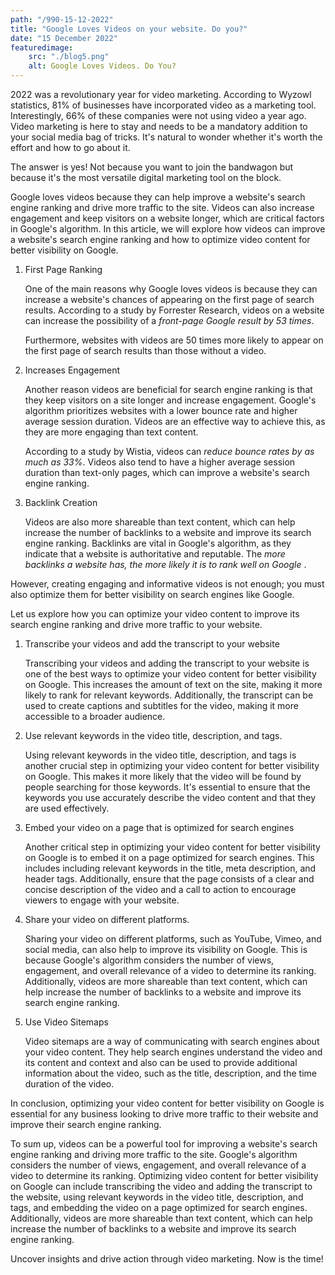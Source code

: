 ```yaml
---
path: "/990-15-12-2022"
title: "Google Loves Videos on your website. Do you?"
date: "15 December 2022"
featuredimage: 
    src: "./blog5.png"
    alt: Google Loves Videos. Do You?
---
```



2022 was a revolutionary year for video marketing. According to Wyzowl statistics, 81% of businesses have incorporated video as a marketing tool. Interestingly, 66% of these companies were not using video a year ago. Video marketing is here to stay and needs to be a mandatory addition to your social media bag of tricks. It's natural to wonder whether it's worth the effort and how to go about it.

The answer is yes! Not because you want to join the bandwagon but because it's the most versatile digital marketing tool on the block.

Google loves videos because they can help improve a website's search engine ranking and drive more traffic to the site. Videos can also increase engagement and keep visitors on a website longer, which are critical factors in Google's algorithm. In this article, we will explore how videos can improve a website's search engine ranking and how to optimize video content for better visibility on Google.

1. First Page Ranking
   
   One of the main reasons why Google loves videos is because they can increase a website's chances of appearing on the first page of search results. According to a study by Forrester Research, videos on a website can increase the possibility of a <em>front-page Google result by 53 times</em>.
   
   Furthermore, websites with videos are 50 times more likely to appear on the first page of search results than those without a video.

2. Increases Engagement
   
   Another reason videos are beneficial for search engine ranking is that they keep visitors on a site longer and increase engagement. Google's algorithm prioritizes websites with a lower bounce rate and higher average session duration. Videos are an effective way to achieve this, as they are more engaging than text content. 
   
   According to a study by Wistia, videos can <em>reduce bounce rates by as much as 33%</em>. Videos also tend to have a higher average session duration than text-only pages, which can improve a website's search engine ranking.

3. Backlink Creation
   
   Videos are also more shareable than text content, which can help increase the number of backlinks to a website and improve its search engine ranking. Backlinks are vital in Google's algorithm, as they indicate that a website is authoritative and reputable. The <em>more backlinks a website has, the more likely it is to rank well on Google
   </em>.

However, creating engaging and informative videos is not enough; you must also optimize them for better visibility on search engines like Google. 

Let us explore how you can optimize your video content to improve its search engine ranking and drive more traffic to your website.

1. Transcribe your videos and add the transcript to your website

    Transcribing your videos and adding the transcript to your website is one of the best ways to optimize your video content for better visibility on Google. This increases the amount of text on the site, making it more likely to rank for relevant keywords. Additionally, the transcript can be used to create captions and subtitles for the video, making it more accessible to a broader audience.

2. Use relevant keywords in the video title, description, and tags.
   
    Using relevant keywords in the video title, description, and tags is another crucial step in optimizing your video content for better visibility on Google. This makes it more likely that the video will be found by people searching for those keywords. It's essential to ensure that the keywords you use accurately describe the video content and that they are used effectively.

3. Embed your video on a page that is optimized for search engines
   
    Another critical step in optimizing your video content for better visibility on Google is to embed it on a page optimized for search engines. This includes including relevant keywords in the title, meta description, and header tags. Additionally, ensure that the page consists of a clear and concise description of the video and a call to action to encourage viewers to engage with your website.

4. Share your video on different platforms.
   
    Sharing your video on different platforms, such as YouTube, Vimeo, and social media, can also help to improve its visibility on Google. This is because Google's algorithm considers the number of views, engagement, and overall relevance of a video to determine its ranking. Additionally, videos are more shareable than text content, which can help increase the number of backlinks to a website and improve its search engine ranking.

5. Use Video Sitemaps
   
    Video sitemaps are a way of communicating with search engines about your video content. They help search engines understand the video and its content and context and also can be used to provide additional information about the video, such as the title, description, and the time duration of the video.

In conclusion, optimizing your video content for better visibility on Google is essential for any business looking to drive more traffic to their website and improve their search engine ranking. 

To sum up, videos can be a powerful tool for improving a website's search engine ranking and driving more traffic to the site. Google's algorithm considers the number of views, engagement, and overall relevance of a video to determine its ranking. Optimizing video content for better visibility on Google can include transcribing the video and adding the transcript to the website, using relevant keywords in the video title, description, and tags, and embedding the video on a page optimized for search engines. Additionally, videos are more shareable than text content, which can help increase the number of backlinks to a website and improve its search engine ranking.

Uncover insights and drive action through video marketing. Now is the time!
